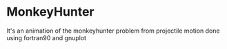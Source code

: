 # MonkeyHunter
It's an animation of the monkeyhunter problem from projectile motion done using fortran90 and gnuplot
